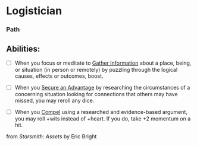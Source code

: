 # Logistician
### Path


## Abilities:


- [ ] When you focus or meditate to [Gather Information](Moves/Adventure/Gather_Information) about a place, being, or situation (in person or remotely) by puzzling through the logical causes, effects or outcomes, boost.

- [ ] When you [Secure an Advantage](Moves/Adventure/Secure_an_Advantage) by researching the circumstances of a concerning situation looking for connections that others may have missed, you may reroll any dice.

- [ ] When you [Compel](Moves/Adventure/Compel) using a researched and evidence-based argument, you may roll +wits instead of +heart. If you do, take +2 momentum on a hit.



from *Starsmith: Assets* by Eric Bright